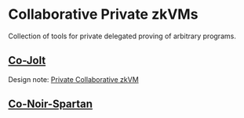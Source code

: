 # Collaborative Private zkVMs

Collection of tools for private delegated proving of arbitrary programs.

## [Co-Jolt](co-jolt)

Design note: [Private Collaborative zkVM](https://hackmd.io/@timofey/SJ7OU5dugg)

## [Co-Noir-Spartan](co-noir-spartan)
